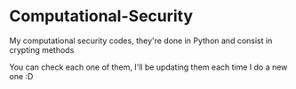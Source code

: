 # Computational-Security
My computational security codes, they're done in Python and consist in crypting methods

You can check each one of them, I'll be updating them each time I do a new one :D


